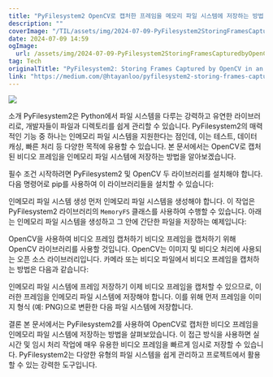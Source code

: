 ```yaml
---
title: "PyFilesystem2 OpenCV로 캡처한 프레임을 메모리 파일 시스템에 저장하는 방법"
description: ""
coverImage: "/TIL/assets/img/2024-07-09-PyFilesystem2StoringFramesCapturedbyOpenCVinanIn-MemoryFilesystem_0.png"
date: 2024-07-09 14:59
ogImage:
  url: /assets/img/2024-07-09-PyFilesystem2StoringFramesCapturedbyOpenCVinanIn-MemoryFilesystem_0.png
tag: Tech
originalTitle: "PyFilesystem2: Storing Frames Captured by OpenCV in an In-Memory Filesystem"
link: "https://medium.com/@htayanloo/pyfilesystem2-storing-frames-captured-by-opencv-in-an-in-memory-filesystem-b2f5fc0f4838"
---
```


<img src="/TIL/assets/img/2024-07-09-PyFilesystem2StoringFramesCapturedbyOpenCVinanIn-MemoryFilesystem_0.png" />

소개
PyFilesystem2은 Python에서 파일 시스템을 다루는 강력하고 유연한 라이브러리로, 개발자들이 파일과 디렉토리를 쉽게 관리할 수 있습니다. PyFilesystem2의 매력적인 기능 중 하나는 인메모리 파일 시스템을 지원한다는 점인데, 이는 테스트, 데이터 캐싱, 빠른 처리 등 다양한 목적에 유용할 수 있습니다. 본 문서에서는 OpenCV로 캡처된 비디오 프레임을 인메모리 파일 시스템에 저장하는 방법을 알아보겠습니다.

필수 조건
시작하려면 PyFilesystem2 및 OpenCV 두 라이브러리를 설치해야 합니다. 다음 명령어로 pip를 사용하여 이 라이브러리들을 설치할 수 있습니다:

인메모리 파일 시스템 생성
먼저 인메모리 파일 시스템을 생성해야 합니다. 이 작업은 PyFilesystem2 라이브러리의 `MemoryFS` 클래스를 사용하여 수행할 수 있습니다. 아래는 인메모리 파일 시스템을 생성하고 그 안에 간단한 파일을 저장하는 예제입니다:

<!-- TIL 수평 -->

<ins class="adsbygoogle"
     style="display:block"
     data-ad-client="ca-pub-4877378276818686"
     data-ad-slot="1549334788"
     data-ad-format="auto"
     data-full-width-responsive="true"></ins>

<script>
(adsbygoogle = window.adsbygoogle || []).push({});
</script>

OpenCV을 사용하여 비디오 프레임 캡처하기
비디오 프레임을 캡처하기 위해 OpenCV 라이브러리를 사용할 것입니다. OpenCV는 이미지 및 비디오 처리에 사용되는 오픈 소스 라이브러리입니다. 카메라 또는 비디오 파일에서 비디오 프레임을 캡처하는 방법은 다음과 같습니다:

인메모리 파일 시스템에 프레임 저장하기
이제 비디오 프레임을 캡처할 수 있으므로, 이러한 프레임을 인메모리 파일 시스템에 저장해야 합니다. 이를 위해 먼저 프레임을 이미지 형식 (예: PNG)으로 변환한 다음 파일 시스템에 저장합니다.

결론
본 문서에서는 PyFilesystem2를 사용하여 OpenCV로 캡처한 비디오 프레임을 인메모리 파일 시스템에 저장하는 방법을 살펴보았습니다. 이 접근 방식을 사용하면 실시간 및 임시 처리 작업에 매우 유용한 비디오 프레임을 빠르게 임시로 저장할 수 있습니다. PyFilesystem2는 다양한 유형의 파일 시스템을 쉽게 관리하고 프로젝트에서 활용할 수 있는 강력한 도구입니다.
